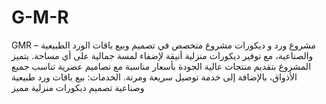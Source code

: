 # G-M-R
GMR – مشروع ورد و ديكورات   مشروع متخصص في تصميم وبيع باقات الورد الطبيعية والصناعية، مع توفير ديكورات منزلية أنيقة لإضفاء لمسة جمالية على أي مساحة. يتميز المشروع بتقديم منتجات عالية الجودة بأسعار مناسبة مع تصاميم عصرية تناسب جميع الأذواق، بالإضافة إلى خدمة توصيل سريعة ومرنة.  الخدمات:  بيع باقات ورد طبيعية وصناعية  تصميم ديكورات منزلية مميز
